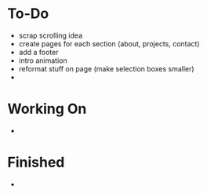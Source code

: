 # To-Do

- scrap scrolling idea
- create pages for each section (about, projects, contact)
- add a footer
- intro animation
- reformat stuff on page (make selection boxes smaller)
- 

# Working On

-


# Finished

-
